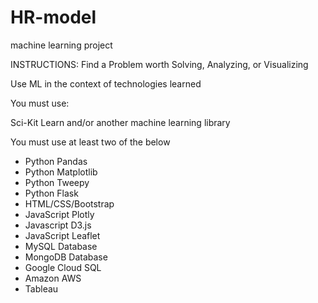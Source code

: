 # HR-model
machine learning project

INSTRUCTIONS:
Find a Problem worth Solving, Analyzing, or Visualizing

Use ML in the context of technologies learned

You must use:

Sci-Kit Learn and/or another machine learning library

You must use at least two of the below

- Python Pandas
- Python Matplotlib
- Python Tweepy
- Python Flask
- HTML/CSS/Bootstrap
- JavaScript Plotly
- Javascript D3.js
- JavaScript Leaflet
- MySQL Database
- MongoDB Database
- Google Cloud SQL
- Amazon AWS
- Tableau
